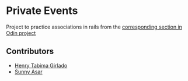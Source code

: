 # Private Events

Project to practice associations in rails from the [corresponding section in Odin project](https://www.theodinproject.com/courses/ruby-on-rails/lessons/associations)

## Contributors

- [Henry Tabima Girlado](https://github.com/HenryTabima)
- [Sunny Asar](https://github.com/SunnyAsar)

